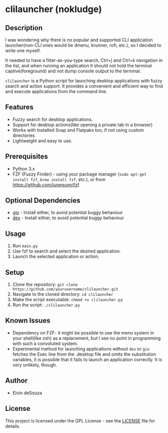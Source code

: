 # clilauncher (nokludge)

## Description

I was wondering why there is no popular and supported CLI application launcher(non-CLI ones would be dmenu, krunner, rofi, etc.), so I decided to write one myself.

It needed to have a filter-as-you-type search, Ctrl+j and Ctrl+k navigation in the list, and when running an application it should not hold the terminal captive(foreground) and not dump console output to the terminal.

`clilauncher` is a Python script for launching desktop applications with fuzzy search and action support. It provides a convenient and efficient way to find and execute applications from the command line.

## Features
- Fuzzy search for desktop applications.
- Support for desktop actions(like opening a private tab in a browser)
- Works with installed Snap and Flatpaks too, if not using custom directories
- Lightweight and easy to use.

## Prerequisites
- Python 3.x
- FZF (Fuzzy Finder) - using your package manager (`sudo apt-get install fzf`, `brew install fzf`, etc.), or from https://github.com/junegunn/fzf

## Optional Dependencies
- [gio](https://developer.gnome.org/gio/stable/) - Install either, to avoid potential buggy behaviour
- [dex](https://github.com/jceb/dex) - Install either, to avoid potential buggy behaviour

## Usage
1. Run `main.py`
2. Use fzf to search and select the desired application.
3. Launch the selected application or action.

## Setup
1. Clone the repository: `git clone https://github.com/yourusername/clilauncher.git`
2. Navigate to the cloned directory: `cd clilauncher`
3. Make the script executable: `chmod +x clilauncher.py`
4. Run the script: `./clilauncher.py`

## Known Issues
- Dependency on FZF- it might be possible to use the menu system in your shell(like zsh) as a replacement, but I see no point in programming with such a convoluted system.
- Experimental method for launching applications without `dex` or `gio` fetches the Exec line from the .desktop file and omits the substitution variables, it is possible that it fails to launch an application correctly. It is very unlikely, though.

## Author
- Elvin deSouza

## License
This project is licensed under the GPL License - see the [LICENSE](LICENSE) file for details.
